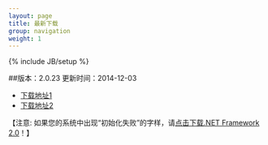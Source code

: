 ```yaml
---
layout: page
title: 最新下载
group: navigation
weight: 1
---
```


{% include JB/setup %}

##版本：2.0.23 更新时间：2014-12-03

  - <a href="http://pan.baidu.com/s/1c0bAnAg" target="_blank">下载地址1</a>
  - <a href="http://www.xphelper.com/xphelper.rar" target="_blank">下载地址2</a>
  
【注意: 如果您的系统中出现“初始化失败”的字样，请<a href="http://download.microsoft.com/download/c/6/e/c6e88215-0178-4c6c-b5f3-158ff77b1f38/NetFx20SP2_x86.exe" target="_blank">点击下载.NET Framework 2.0</a>！】
